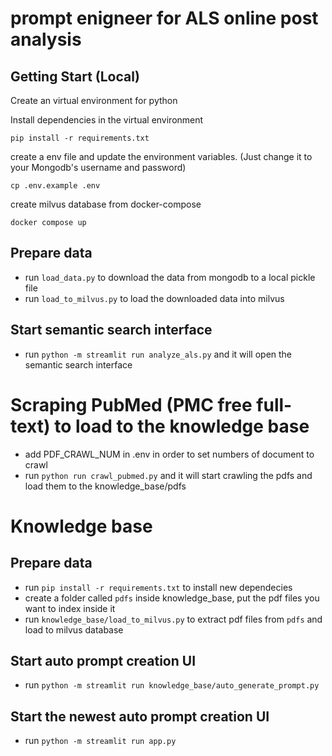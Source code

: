 # prompt enigneer for ALS online post analysis



## Getting Start (Local)
Create an virtual environment for python

Install dependencies in the virtual environment
```shell
pip install -r requirements.txt
```

create a env file and update the environment variables. (Just change it to your Mongodb's username and password)
```shell
cp .env.example .env
```

create milvus database from docker-compose
```shell
docker compose up
```

## Prepare data
* run ```load_data.py``` to download the data from mongodb to a local pickle file
* run ```load_to_milvus.py``` to load the downloaded data into milvus
  
## Start semantic search interface
* run ```python -m streamlit run analyze_als.py``` and it will open the semantic search interface

# Scraping PubMed (PMC free full-text) to load to the knowledge base
* add PDF_CRAWL_NUM in .env in order to set numbers of document to crawl
* run ```python run crawl_pubmed.py``` and it will start crawling the pdfs and load them to the knowledge_base/pdfs

# Knowledge base
## Prepare data
* run ```pip install -r requirements.txt``` to install new dependecies
* create a folder called ```pdfs``` inside knowledge_base, put the pdf files you want to index inside it
* run ```knowledge_base/load_to_milvus.py``` to extract pdf files from ```pdfs``` and load to milvus database

## Start auto prompt creation UI
* run ```python -m streamlit run knowledge_base/auto_generate_prompt.py```

## Start the newest auto prompt creation UI
* run ```python -m streamlit run app.py```

